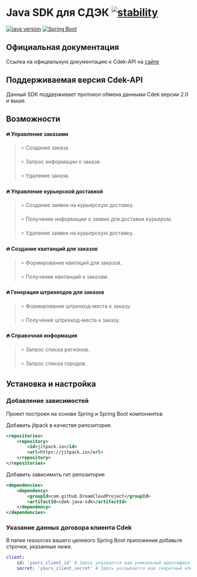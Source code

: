 # Java SDK для СДЭК [![stability][0]][1]

[![java version][2]][3] [![Spring Boot][4]][5]

## Официальная документация 
Ссылка на официальную документацию к Cdek-API на [сайте](https://api-docs.cdek.ru/29923741.html)

## Поддерживаемая версия Cdek-API
Данный SDK поддерживает протокол обмена данными Cdek версии 2.0 и выше.

## Возможности

#### 🔥 Управление заказами

>⭐️ Создание заказа.
>
>⭐️ Запрос информации о заказе.
>
>⭐️ Удаление заказа.

#### 🔥 Управление курьерской доставкой 

>⭐️ Создание заявки на курьерскую доставку.
>
>⭐️ Получение информации о заявке для доставки курьером.
>
>⭐️ Удаление заявки на курьерскую доставку.

#### 🔥 Создание квитанций для заказов

>⭐️ Формирование квитаций для заказов.
>
>⭐️ Получение квитанций к заказам.

#### 🔥 Генерация штрихкодов для заказов

>⭐️ Формирование штрихкод-места к заказу.
>
>⭐️ Получение штрихкод-места к заказу.

#### 🔥 Справочная информация

>⭐️ Запрос списка регионов.
>
>⭐️ Запрос списка городов.


## Установка и настройка

### Добавление зависимостей
Проект построен на основе Spring и Spring Boot компонентов

Добавить jitpack в качестве репозитория.
```xml
<repositories>
    <repository>
        <id>jitpack.io</id>
        <url>https://jitpack.io</url>
    </repository>
</repositories>
```

Добавить зависимоть гит репозитория

```xml
<dependencies>
    <dependency>
        <groupId>com.github.DreamCloudProject</groupId>
        <artifactId>cdek-java-sdk</artifactId>
    </dependency>
</dependencies>
```

### Указание данных договора клиента Cdek

В папке resources вашего целевого Spring Boot приложения добавьте строчки, указанные ниже.

```yaml
client:
    id: 'yours_client_id' # Здесь указвается ваш уникальный идентификатор из договора
    secret: 'yours_client_secret' # Здесь указывается ваш секретный ключ из договора
```

[0]: https://img.shields.io/badge/stability-experemental-orange
[1]: https://nodejs.org/api/documentation.html#documentation_stability_index
[2]: https://img.shields.io/badge/java-11-blue
[3]: https://openjdk.java.net/projects/jdk/11/
[4]: https://img.shields.io/badge/Spring%20Boot-2.2.2.RELEASE-green
[5]: https://docs.spring.io/spring-boot/docs/2.2.2.RELEASE/reference/html/
